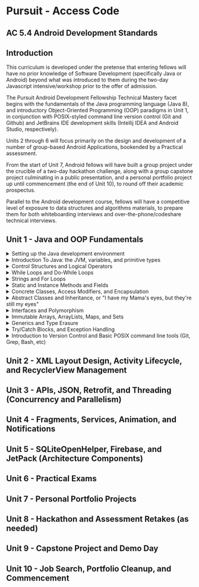 # Pursuit - Access Code

## AC 5.4 Android Development Standards

## Introduction

This curriculum is developed under the pretense that entering fellows will have no prior knowledge of Software Development (specifically Java or Android) beyond what was introduced to them during the two-day Javascript intensive/workshop prior to the offer of admission. 

The Pursuit Android Development Fellowship Technical Mastery facet begins with the fundamentals of the Java programming language (Java 8), and introductory Object-Oriented Programming (OOP) paradigms in Unit 1, in conjunction with POSIX-styled command line version control (Git and Github) and JetBrains IDE development skills (Intellij IDEA and Android Studio, respectively). 

Units 2 through 6 will focus primarily on the design and development of a number of group-based Android Applications, bookended by a Practical assessment.

From the start of Unit 7, Android fellows will have built a group project under the crucible of a two-day hackathon challenge, along with a group capstone project culminating in a public presentation, and a personal portfolio project up until commencement (the end of Unit 10), to round off their academic prospectus. 

Parallel to the Android development course, fellows will have a competitive level of exposure to data structures and algorithms materials, to prepare them for both whiteboarding interviews and over-the-phone/codeshare technical interviews.

## Unit 1 - Java and OOP Fundamentals

<details>
<summary>Setting up the Java development environment</summary>
<ul>
<li>Installing the JDK/JRE</li>
<li>Installing Intellij IDEA</li>
<li>Installing Android Studio</li>
<li>Signing up for Repl.it, HackerRank, Canvas, Slack, StackOverflow, Trello/Waffle.io, etc.</li>
<li>Setting Up Local Git Environment, including Username, Email, and SSH Keys</li>
</ul>
</details>
<details>
<summary>Introduction To Java: the JVM, variables, and primitive types</summary>
<ul>
<li>The JVM, JRE, and the JDK</li>
	<ul>
	We expect fellows to be aware that:
		<li>Java Virtual Machines are written for almost every computer on the planet</li>
		<li>Java code is compiled to Java ByteCode, and runs on the Java Virtual Machine</li>
		<li>The JVM and libraries that help write Java code are a part of the Java Runtime Environment (JRE)</li>
		<li>The JVM and the JRE are contained in the Java Development Kit (JDK)</li>
	</ul>
<li>Writing Java in a Text Editor</li>
	<ul>
	We expect fellows to know that:
		<li>Java code is just a text file with a .java extension</li>
		<li>Java code must be compiled to bytecode before it can run on the JVM</li>
	</ul>
<li>Compiling Java Code with JavaC</li>
	<ul>
	We expect fellows to know that:
		<li>Java code is compiled to .class files with bytecode by running either javac on the command line, or by an IDE</li>
		<li>Java programs (compiled .class files) can be run directly from the command line</li>
	</ul>
<li>Printing Data from the Main Method</li>
	<ul>
	We expect fellows to understand that:
		<li>Java files exist within unique "packages"</li>
		<li>Java programs execute the code found in the main(String[] args) method of a java file first</li>
		<li>System.out.print(); is used to print on the same line of the output screen</li>
		<li>System.out.println(); is used to print on the next line of the output screen</li>
		<li>System.out.printf(); is used to print values passed in to placeholders</li>
	</ul>
<li>Concatenating Strings vs. Arithmetic Addition</li>
	<ul>
	We expect fellows to differentiate between:
		<li>printing the result of an evaluated arithmetic expression, and concatenating two string values together</li>
		<li>type inference when concatenating a String to a non-string primitive, and the error that occurs when trying to evaluate the expression of a number added to a String</li>
	</ul>
<li>Writing Comments</li>
	<ul>
	We expect fellows to be able to:
		<li>write single-line comments in code by using //</li>	
		<li>write multi-line comments in code by using /* and */</li>
	</ul>
<li>Variable Assignment, Primitive Types, and Memory Size</li>
	<ul>
	We expect fellows to understand that:
		<li>All variables must be of a certain type</li>
		<li>Java has eight primitive types: byte, short, int, long, float, double, char, and boolean</li>
		<li>Variables are declared by giving them a type and a name</li>
		<li>Variables are assigned by adding =, followed by a value</li>
		<li>Unassigned variables have default values (0, 0.0, false, '\u0000', etc.)</li>
		<li>Assigning too big a primitive value into a variable with too small of a type will result in an error</li>
		<li>All whole numbers are by default int values, unless otherwise defined during assignment by a primitive suffix (b, s, l)
		<li>All decimal numbers are by default double values, unless otherwise defined during assignment by a primitive suffix (f)
		<li>Assigning a primitive value to a variable of a different primitive type will result in an error (unless casted, or modified with a primitive suffix)</li>
		<li>Variables are stored in memory before a program runs, and different types take up different amounts of memory</li>
	</ul>
<li>integer Division vs float Division</li>
	<ul>
	We expect fellows to understand that:
		<li>Division between two whole numbers will result in a whole number (int)</li>
		<li>Division between at least one decimal number will result in a decimal number (double)</li>
	</ul>
<li>Primitive Casting chars to ints, and back</li>
	<ul>
	We expect fellows to be aware that:
		<li>A char can have a raw int value, a unicode value, or be a character wrapped in single quotes 'A'</li>
		<li>A char can be cast into an int, and vice versa</li>
	</ul>
<li>Naming Conventions: camelCase, PascalCase, and SNAKE_CASE</li>
	<ul>
	We expect the fellows to effectively understand that:
		<li>Variable names are declared in camelCase</li>
		<li>Class names (like "Main") are written in PascalCase</li>
		<li>Constant names (variables with immutable or unchanging values) are written in SNAKE_CASE</li>
		<li>The first character of variable names can only be a letter, a dolar sign ($), or an underscore (_), but the latter two are rarely used</li>
		<li>Words from the keyword list can never be used as single variable names</li>
	</ul>
</ul>
</details>
<details>
<summary>Control Structures and Logical Operators</summary>
<ul>
<li>booleans in-depth</li>
	<ul>
	We expect the fellows to know that:
		<li>boolean variables can only be either "true" or "false"</li>
		<li>Arithmetic expressions can result to true or false values</li>
		<li>Arithmetic comparisons like greater than (>), less than (<), equal to (==), greater than or equal to (>=), or less than or equal to (<=) can also result in true or false values</li>
	</ul>
<li>Assignment vs. Comparison</li>
	<ul>
	We expect the fellows to differentiate between:
		<li>Single equals (=) for assignment, and double equals (==) for comparison</li>
	</ul>
<li>Sentential Logical Operators</li>
	<ul>
	We expect the fellows to be aware that:
		<li>AND logical operators are represented with double ampersands (&&), meaning the values evaluated before and after the && must both be true in order for the entire statement to evaluate to true</li>
		<li>OR logical operators are represented with double pipes (||), meaning that either the value evaluated before or after the || must be true in order for the entire statement to evaluate to true</li>
		<li>IS logical operators are represented with double equals (==), meaning that the value evaluated before the == must be equal to the value after the ==, in order for the entire statement to evaluate to true</li>
		<li>NOT logical operators are represented with bang equals (!=), meaning that the value evaluated before the != must NOT be equal to the value after the ==, in order for the entire statement to evaluate to true</li>
		<li>NEGATION logical operators are represented with a single bang (!) placed in front of either a boolean literal wrapped in parentheses, or a variable containing a boolean value, meaning that whatever the current boolean value is, it is now the opposite; i.e.: !(true) == false, or !(false) == true</li>
	</ul>
<li>If Statements</li>
	<ul>
	We expect fellows to:
		<li>Create static code blocks using opening and closing curly brackets</li>
		<li>Create an If statement, and understand that the condition placed within the parentheses must evaluate to true, in order for the code within the code block to run</li>
	</ul>
<li>Else Statements</li>
	<ul>
	We expect fellows to:
		<li>Create an If statement with a following Else statement, to run code in its code block ONLY if the condition within the If statement's parentheses evaluates to false</li>
	</ul>
<li>Else If Statements</li>
	<ul>
	We expect fellows to:
		<li>Create an Else If statement in addition to a preceding If statement, to run code in its code block ONLY if the condition within the If statement's parentheses evaluates to true, AND if the condition within the If statement's parentheses evaluates to false</li>
	</ul>
<li>Ternary operator expressions for Assigning boolean values</li>
	<ul>
	We expect fellows to:
		<li>Create Ternary operator expressions, where the result of the expression is immediately assigned to a boolean type variable</li>
	</ul>
<li>Switch Statements</li>
	<ul>
	We expect fellows to:
		<li>Create switch statements, which evaluate a variable's value, compare it to a predefined list of possible cases, add a break statement to each case (unless otherwise expected), and account for the possibility that a case may appear which is not accounted for, by using a default case</li>
		<li>be able to determine what will happen to the flow of execution should a break statement be left out of a particular case</li>
		<li>be able to determine what will happen to the flow of execution should a default case not be explictly defined</li>
	</ul>
</ul>
</details>
<details>
<summary>While Loops and Do-While Loops</summary>
<ul>
<li>While Loops as If Statements that run more than once</li>
	<ul>
	We expect fellows to understand that:
		<li>a While loop is essentially an If statement which runs the code within its code block multiple times if its condition evaluates to true, and remains true after the code block is executed in its entirety</li>
	</ul>
<li>While Loop Conditions</li>
	<ul>
	We expect fellows to understand that:
		<li>the code within a While loop will run in its entirety over and over again as long as the condition within the parentheses continues to evaluate to true. Each complete execution of the while loop's code block is called an iteration</li>
	</ul>
<li>Infinite Loops</li>
	<ul>
	We expect fellows to be aware of the fact that:
		<li>the code within a While loop will run for an effectively infinite number of times if the condition for the while loop is not altered in such a way as to eventually evaluate to false</li>
	</ul>
<li>break and continue keywords in Loops</li>
	<ul>
	We expect fellows to understand that:
		<li>non-incrementing flow control for loops can be managed by the use of either continue or break statements</li>
		<li>continue statements are utilized when code below the continue statement within the scope of the while loop should be ignored, and a new iteration should be executed</li>
		<li>break statements are utilized when code below the break statement within the scope of the while loop should be ignored, and the loop should be broken, cancelling all future possible iterations of that particular while loop</li>
	</ul>
<li>Do-While Loops, or Loops that run once before checking a condition</li>
	<ul>
	We expect fellows to understand that:
		<li>Do-While loops are effectively while loops, with code blocks that are executed at least once, regardless of whether the conditional of the while loop intitially evaluates to true</li>
	</ul>
</ul>
</details>
<details>
<summary>Strings and For Loops</summary>
<ul>
<li>Strings vs. primitive types</li>
	<ul>
	We expect fellows to mark the distinction between:
		<li>Object types, like String, begin with a capital letter (Pascal Case), while primitive types are all written in lowercase</li>
	</ul>
<li>Calling Methods on Strings: charAt(), length(), and .equals()</li>
	<ul>
	We expect fellows to write code which can:
		<li>access an individual character from a String utilizing the .charAt() method, and passing in the particular location of that character by its index as an argument, where 0 is the index of the first character, 1 is the index of the second character, etc.</li>
		<li>aquire the number of characters within the String by calling the length() method, and understanding that the index of the last character in the String will always be equal to the value of the .length() method call,minus the integer one (1)</li>
		<li>compare to Strings to see if they are equivalent in value by calling the .equals() method on one of the Strings, then passing in another String as an argument to compare the two</li>
	</ul>
<li>The For Loop, or a more elegant While Loop</li>
	<ul>
	We expect fellows to appreciate the elegance of the For loop, which:
		<li>initializes the counter variable within its parentheses, rather than outside the scope of the loop</li>
		<li>modifies its incremented/decremented counter variable within its parentheses, rather than inside the loop's code block</li>
		<li>avoids the concerns of an infinite loop, or indexOutOfBounds Exception with a termination condition</li>
	</ul>
<li>Parts of a For Loop: counter variable declaration, termination condition, and increment/decrement statement</li>
	<ul>
	We expect fellows to create a for loop where:
		<li>a counter variable of type int is initialized with a positive whole number</li>
		<li>a termination condition which evaluates to true as long as the counter variable is greater than, less than, or equal to a value reachable through eventual iteration within the scope of the loop</li>
		<li>an increment/decrement statement, which intends to either increase or decrease the value of the counter value to a point where the termination condition will eventually evaluate to false</li>
	</ul>
<li>Types of increment/decrement statements</li>
	<ul>
		We expect fellows to understand the distinction between:
		<li>counter = counter + 1: where a counter variable is reassigned a value based on its previous value plus a new value, every time that code block is run</li>
		<li>counter += 1: where a counter variable is reassigned a value based on its previous value plus a new value, every time that code block is run</li>
		<li>++counter: where a counter variable is reassigned a value based on its previous value plus the int one (1), PRIOR to the beginning of every iteration</li>
		<li>counter++: where a counter variable is reassigned a value based on its previous value plus the int one (1), every time that iteration is run ONLY WHEN IT HAS REACHED COMPLETION</li>
	</ul>
</ul>
</details>
<details>
<summary>Static and Instance Methods and Fields</summary>
<ul>
<li>Classes as Blueprints for "Custom" Types</li>
	<ul>
	We expect fellows to analogize the construct of a Class as:
		<li>a blueprint for the composition of an original data type</li>
		<li>a way to create a variable that can store values in other variables</li>
		<li>a way to create a variable that exhibits unique behaviors</li>
	</ul>
<li>Static Properties of a Class</li>
	<ul>
	We expect fellows to discover that:
		<li>properties, or public fields of a class can be accessed statically, but private fields cannot</li>
		<li>static fields belong to a class, which means that you have to call the field on the class itself, i.e.: Main.myField = "hello";</li>
	</ul>
<li>Non-Static Properties of a Class</li>
	<ul>
	We expect fellows to discover that:
		<li>properties, or public fields of a class's instance are called member variables</li>
		<li>properties, or public fields of a class's instance cannot be accessed statically, but instead an instance must be made, i.e.: Main main = new Main(); main.myField = "hello";</li>
		<li>non-static member variables, unless assigned, will have the default values for their data type</li>
		<li>non-static member variables are unique, and different from instance to instance, whereas static fields are shared by all instances of a class</li>
	</ul>
<li>Methods are Functions that can only exist as part of a Class</li>
	<ul>
	We expect fellows to realize that:
		<li>unlike JavaScript, functions cannot exist outside of the constructs of a class</li>
		<li>functions that are defined as part of a class are called Methods</li>
	</ul>
<li>Method return types, or returning something (primitive/class type) vs. returning nothing (void)</li>
	<ul>
	We expect fellows to understand that:
		<li>all methods have return types, which are declared in their Method signatures</li>
		<li>methods that return a value after execution have a return type of either an object or primitive type</li>
		<li>methods that are not expected to return a value after execution have a return type of void</li>
	</ul>
<li>Static Methods vs. Non-Static Methods</li>
	<ul>
	We expect fellows to understand that:
		<li>static methods belong to a class, which means that you have to call the method on the class itself, i.e.: Main.myMethod();</li>
		<li>non-static methods cannot be called on the class, they must only be called on an instance of the class, i.e.: Main main = new Main(); main.myMethod();</li>
	</ul>
</ul>
<li>Method Parameters and Parameter Types</li>
	<ul>
	We expect fellows to create methods:
		<li>that can accept arguments from outside the class passed in through parameters</li>
		<li>that have parameters declared with actual data types</li>
		<li>with the understanding that parameter types are the type of values that can be passed into the method via arguments, and that return types are different from parameter types</li>
	</ul>
<li>Method Overloading</li>
	<ul>
	We expect fellows to understand that:
		<li>a class can have and call multiple methods of the same</li>
		<li>Java can tell the difference between these methods based on the order, number, and type of parameters in the method's signature for each method</li>
	</ul>
<li>Getting input from the user</li>
	<ul>
	We expect the fellows to be able to:
		<li>get input passed to the program as command line arguments through the args parameter in the public static void main(String[] args) method</li>
		<li>get input from the keyboard passed into an instance of the Scanner class</li>
	</ul>
</ul>
</details>
<details>
<summary>Concrete Classes, Access Modifiers, and Encapsulation</summary>
<ul>
<li>The Three Pillars of Java OOP</li>
	<ul>
	We expect the fellows to be aware of the three pillars of Object Oriented Programming in Java:
		<li>Encapsulation - declaring all methods and variables associated with an object's behavior and state respectively WITHIN the class itself, providing getter/setter methods rather than keeping all its fields publically accessible directly</li>
		<li>Inheritance - passing state and behavior functionality from a parent class to a child class without having to rewrite all the same fields and methods</li>
		<li>Polymorphism - the fact that classes at compile time can be defined statically as being a type of any class of which it is a child, or from which is inherits funtionality (extends from a class, or implements an interface, respectively)</li>
	</ul>
<li>Access Modifiers</li>
	<ul>
	We expect fellows to differentiate between the four access modifiers:
		<li>private: methods and fields declared as private can only be accessed from within the class they are declared</li>
		<li>public: methods and fields declared as public can be accessed from outside the class</li>
		<li>protected: methods and fields declared as protected can only be accessed from within the class they are declared, and all child classes of said class</li>
		<li>default (package-private): methods and fields declared without a specific access modifier can only be accessed from within the class they are declared, and from any other class within the same package</li>
	</ul>
<li>Encapsulation, or "Keeping your Organs in you Body"</li>
<li>"private" fields and "public" getter/setter methods</li>
<li>Instantiation, and creating instance objects with the "new" keyword</li>
<li>Default Constructors, Explicit Constructors, and Overloaded Constructors</li>
</ul>
</details>
<details>
<summary>Abstract Classes and Inheritance, or "I have my Mama's eyes, but they're still my eyes"</summary>
</details>
<details>
<summary>Interfaces and Polymorphism</summary>
</details>
<details>
<summary>Immutable Arrays, ArrayLists, Maps, and Sets</summary>
</details>
<details>
<summary>Generics and Type Erasure</summary>
</details>
<details>
<summary>Try/Catch Blocks, and Exception Handling</summary>
</details>
<details>
<summary>Introduction to Version Control and Basic POSIX command line tools (Git, Grep, Bash, etc)</summary>
</details>

## Unit 2 - XML Layout Design, Activity Lifecycle, and RecyclerView Management

## Unit 3 - APIs, JSON, Retrofit, and Threading (Concurrency and Parallelism)

## Unit 4 - Fragments, Services, Animation, and Notifications

## Unit 5 - SQLiteOpenHelper, Firebase, and JetPack (Architecture Components)

## Unit 6 - Practical Exams

## Unit 7 - Personal Portfolio Projects

## Unit 8 - Hackathon and Assessment Retakes (as needed)

## Unit 9 - Capstone Project and Demo Day

## Unit 10 - Job Search, Portfolio Cleanup, and Commencement
